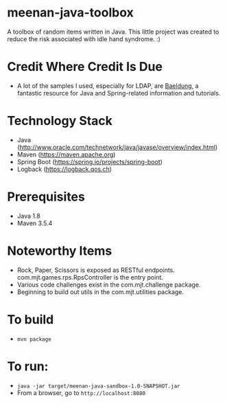 # meenan-java-toolbox
A toolbox of random items written in Java. This little project was created to reduce the risk associated with idle hand syndrome. :)

# Credit Where Credit Is Due
- A lot of the samples I used, especially for LDAP, are [Baeldung](https://www.baeldung.com), a fantastic resource for Java and Spring-related information and tutorials.   


# Technology Stack
- Java (http://www.oracle.com/technetwork/java/javase/overview/index.html)
- Maven (https://maven.apache.org)
- Spring Boot (https://spring.io/projects/spring-boot)
- Logback (https://logback.qos.ch)

# Prerequisites
- Java 1.8
- Maven 3.5.4

# Noteworthy Items
- Rock, Paper, Scissors is exposed as RESTful endpoints. com.mjt.games.rps.RpsController is the entry point.
- Various code challenges exist in the com.mjt.challenge package.
- Beginning to build out utils in the com.mjt.utilities package.

# To build
- `mvn package`

# To run:
- `java -jar target/meenan-java-sandbox-1.0-SNAPSHOT.jar`
- From a browser, go to `http://localhost:8080`
